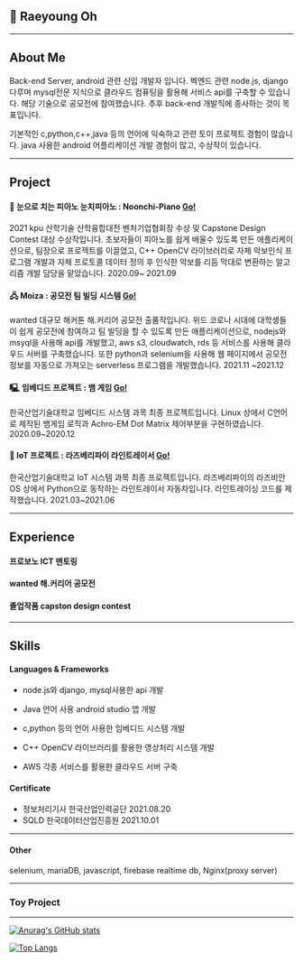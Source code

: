 ## 👋 Raeyoung Oh

---
## About Me
  Back-end Server, android 관련 신입 개발자 입니다. 벡엔드 관련 node.js, django 다루며 mysql전문 지식으로 클라우드 컴퓨팅을 활용해 서비스 api를 구축할 수 있습니다. 해당 기술으로 공모전에 참여했습니다. 추후 back-end 개발직에 종사하는 것이 목표입니다.

<bn>

  기본적인 c,python,c++,java 등의 언어에 익숙하고 관련 토이 프로젝트 경험이 많습니다.
java 사용한 android 어플리케이션 개발 경험이 많고, 수상작이 있습니다.



---
## Project
#### 🎹 눈으로 치는 피아노 눈치피아노 : Noonchi-Piano [Go!](https://github.com/NoonChi-PIANO/noonchi-piano-rep)
2021 kpu 산학기술 산학융합대전 벤처기업협회장 수상 및 Capstone Design Contest 대상 수상작입니다. 초보자들이 피아노를 쉽게 배울수 있도록 만든 애플리케이션으로, 팀장으로 프로젝트를 이끌었고, C++ OpenCV 라이브러리로 자체 악보인식 프로그램 개발과 자체 프로토콜 데이터 정의 후 인식한 악보를 리듬 막대로 변환하는 알고리즘 개발 담당을 맡았습니다. 2020.09~ 2021.09

#### 🖧 Moiza : 공모전 팀 빌딩 시스템 [Go!](https://github.com/Moizar-BRIDGE)
wanted 대규모 해커톤 해.커리어 공모전 출품작입니다. 위드 코로나 시대에 대학생들이 쉽게 공모전에 참여하고 팀 빌딩을 할 수 있도록 만든 애플리케이션으로, nodejs와 msyql을 사용해 api를 개발했고, 
aws s3, cloudwatch, rds 등 서비스를 사용해 클라우드 서버를 구축했습니다. 또한 python과 selenium을 사용해 웹 페이지에서 공모전 정보를 자동으로 가져오는 serverless 프로그램을 개발했습니다.
2021.11 ~2021.12

#### 🖳 임베디드 프로젝트 : 뱀 게임 [Go!](https://github.com/Const4nt0228/Embedded_Snake_Game)
한국산업기술대학교 임베디드 시스템 과목 최종 프로젝트입니다. Linux 상에서 C언어로 제작된 뱀게임 로직과 Achro-EM Dot Matrix 제어부분을 구현하였습니다.  2020.09~2020.12

#### 🚗 IoT 프로젝트 : 라즈베리파이 라인트레이서 [Go!](https://github.com/Const4nt0228/RASPI_LineTracer)
한국산업기술대학교 IoT 시스템 과목 최종 프로젝트입니다. 라즈베리파이의 라즈비안OS 상에서 Python으로 동작하는 라인트레이서 자동차입니다. 라인트레이싱 코드를 제작했습니다.  2021.03~2021.06


---
## Experience

#### 프로보노 ICT 멘토링

#### wanted 해.커리어 공모전

#### 졸업작품 capston design contest

---
## Skills
#### Languages & Frameworks
  
+ node.js와 django, mysql사용한 api 개발
  
  <bn>
    
+ Java 언어 사용 android studio 앱 개발
    
+ c,python 등의 언어 사용한 임베디드 시스템 개발

+ C++ OpenCV 라이브러리를 활용한 영상처리 시스템 개발
    
+ AWS 각종 서비스를 활용한 클라우드 서버 구축

  

#### Certificate
+ 정보처리기사 한국산업인력공단 2021.08.20
+ SQLD 한국데이터산업진흥원 2021.10.01


---
#### Other
selenium, mariaDB, javascript, firebase realtime db, Nginx(proxy server)

---
### Toy Project

---

[![Anurag's GitHub stats](https://github-readme-stats.vercel.app/api?username=foreverYoung0522)](https://github.com/anuraghazra/github-readme-stats)

[![Top Langs](https://github-readme-stats.vercel.app/api/top-langs/?username=foreverYoung0522&exclude_repo=rymduckApp&hide=Batchfile,javascript,html)](https://github.com/anuraghazra/github-readme-stats)



